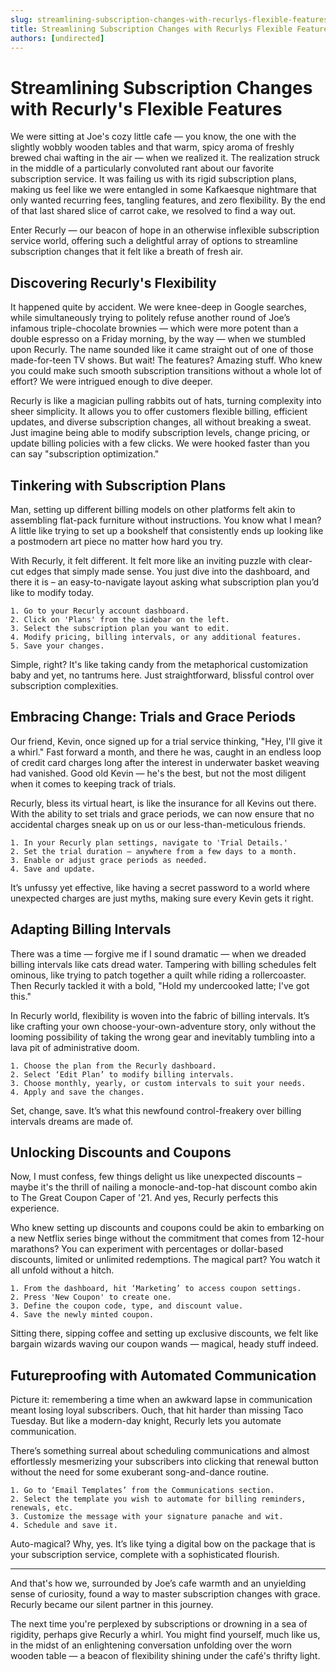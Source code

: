 ```yaml
---
slug: streamlining-subscription-changes-with-recurlys-flexible-features
title: Streamlining Subscription Changes with Recurlys Flexible Features
authors: [undirected]
---
```



# Streamlining Subscription Changes with Recurly's Flexible Features

We were sitting at Joe's cozy little cafe — you know, the one with the slightly wobbly wooden tables and that warm, spicy aroma of freshly brewed chai wafting in the air — when we realized it. The realization struck in the middle of a particularly convoluted rant about our favorite subscription service. It was failing us with its rigid subscription plans, making us feel like we were entangled in some Kafkaesque nightmare that only wanted recurring fees, tangling features, and zero flexibility. By the end of that last shared slice of carrot cake, we resolved to find a way out.

Enter Recurly — our beacon of hope in an otherwise inflexible subscription service world, offering such a delightful array of options to streamline subscription changes that it felt like a breath of fresh air.

## Discovering Recurly's Flexibility

It happened quite by accident. We were knee-deep in Google searches, while simultaneously trying to politely refuse another round of Joe’s infamous triple-chocolate brownies — which were more potent than a double espresso on a Friday morning, by the way — when we stumbled upon Recurly. The name sounded like it came straight out of one of those made-for-teen TV shows. But wait! The features? Amazing stuff. Who knew you could make such smooth subscription transitions without a whole lot of effort? We were intrigued enough to dive deeper.

Recurly is like a magician pulling rabbits out of hats, turning complexity into sheer simplicity. It allows you to offer customers flexible billing, efficient updates, and diverse subscription changes, all without breaking a sweat. Just imagine being able to modify subscription levels, change pricing, or update billing policies with a few clicks. We were hooked faster than you can say "subscription optimization."

## Tinkering with Subscription Plans

Man, setting up different billing models on other platforms felt akin to assembling flat-pack furniture without instructions. You know what I mean? A little like trying to set up a bookshelf that consistently ends up looking like a postmodern art piece no matter how hard you try.

With Recurly, it felt different. It felt more like an inviting puzzle with clear-cut edges that simply made sense. You just dive into the dashboard, and there it is – an easy-to-navigate layout asking what subscription plan you’d like to modify today.

```plaintext
1. Go to your Recurly account dashboard.
2. Click on 'Plans' from the sidebar on the left.
3. Select the subscription plan you want to edit.
4. Modify pricing, billing intervals, or any additional features.
5. Save your changes.
```

Simple, right? It's like taking candy from the metaphorical customization baby and yet, no tantrums here. Just straightforward, blissful control over subscription complexities.

## Embracing Change: Trials and Grace Periods

Our friend, Kevin, once signed up for a trial service thinking, "Hey, I'll give it a whirl." Fast forward a month, and there he was, caught in an endless loop of credit card charges long after the interest in underwater basket weaving had vanished. Good old Kevin — he's the best, but not the most diligent when it comes to keeping track of trials.

Recurly, bless its virtual heart, is like the insurance for all Kevins out there. With the ability to set trials and grace periods, we can now ensure that no accidental charges sneak up on us or our less-than-meticulous friends.

```plaintext
1. In your Recurly plan settings, navigate to 'Trial Details.'
2. Set the trial duration – anywhere from a few days to a month.
3. Enable or adjust grace periods as needed.
4. Save and update.
```

It’s unfussy yet effective, like having a secret password to a world where unexpected charges are just myths, making sure every Kevin gets it right.

## Adapting Billing Intervals

There was a time — forgive me if I sound dramatic — when we dreaded billing intervals like cats dread water. Tampering with billing schedules felt ominous, like trying to patch together a quilt while riding a rollercoaster. Then Recurly tackled it with a bold, "Hold my undercooked latte; I've got this."

In Recurly world, flexibility is woven into the fabric of billing intervals. It’s like crafting your own choose-your-own-adventure story, only without the looming possibility of taking the wrong gear and inevitably tumbling into a lava pit of administrative doom.

```plaintext
1. Choose the plan from the Recurly dashboard.
2. Select ‘Edit Plan’ to modify billing intervals.
3. Choose monthly, yearly, or custom intervals to suit your needs.
4. Apply and save the changes.
```

Set, change, save. It’s what this newfound control-freakery over billing intervals dreams are made of.

## Unlocking Discounts and Coupons

Now, I must confess, few things delight us like unexpected discounts – maybe it's the thrill of nailing a monocle-and-top-hat discount combo akin to The Great Coupon Caper of '21. And yes, Recurly perfects this experience.

Who knew setting up discounts and coupons could be akin to embarking on a new Netflix series binge without the commitment that comes from 12-hour marathons? You can experiment with percentages or dollar-based discounts, limited or unlimited redemptions. The magical part? You watch it all unfold without a hitch.

```plaintext
1. From the dashboard, hit ‘Marketing’ to access coupon settings.
2. Press 'New Coupon' to create one.
3. Define the coupon code, type, and discount value.
4. Save the newly minted coupon.
```

Sitting there, sipping coffee and setting up exclusive discounts, we felt like bargain wizards waving our coupon wands — magical, heady stuff indeed.

## Futureproofing with Automated Communication

Picture it: remembering a time when an awkward lapse in communication meant losing loyal subscribers. Ouch, that hit harder than missing Taco Tuesday. But like a modern-day knight, Recurly lets you automate communication.

There’s something surreal about scheduling communications and almost effortlessly mesmerizing your subscribers into clicking that renewal button without the need for some exuberant song-and-dance routine.

```plaintext
1. Go to ‘Email Templates’ from the Communications section.
2. Select the template you wish to automate for billing reminders, renewals, etc.
3. Customize the message with your signature panache and wit.
4. Schedule and save it.
```

Auto-magical? Why, yes. It’s like tying a digital bow on the package that is your subscription service, complete with a sophisticated flourish.

---

And that's how we, surrounded by Joe’s cafe warmth and an unyielding sense of curiosity, found a way to master subscription changes with grace. Recurly became our silent partner in this journey.

The next time you're perplexed by subscriptions or drowning in a sea of rigidity, perhaps give Recurly a whirl. You might find yourself, much like us, in the midst of an enlightening conversation unfolding over the worn wooden table — a beacon of flexibility shining under the café's thrifty light.